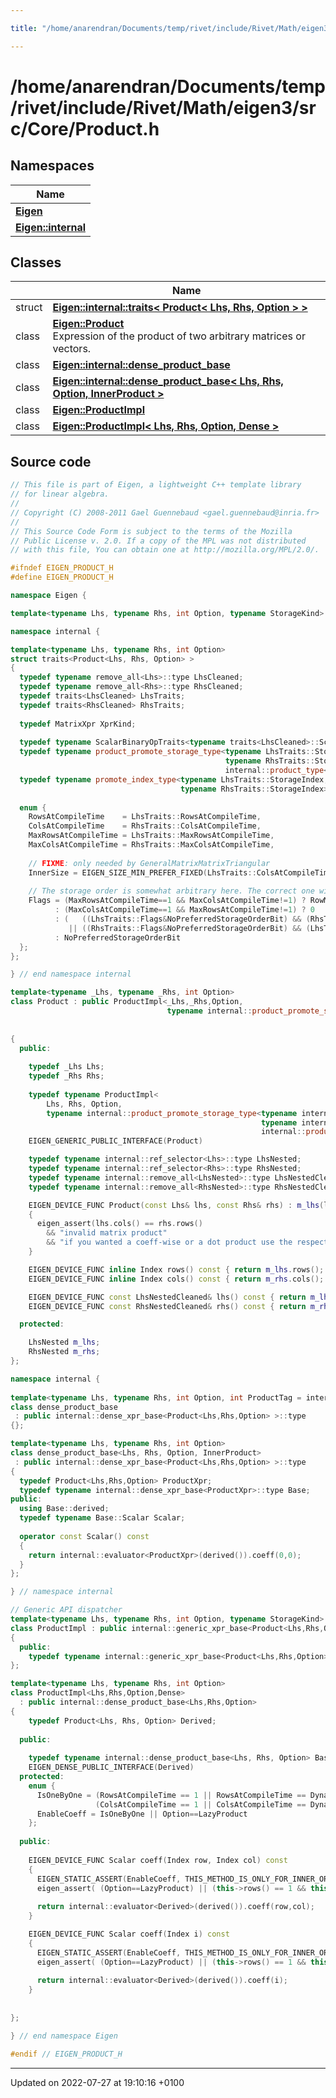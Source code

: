 ```yaml
---

title: "/home/anarendran/Documents/temp/rivet/include/Rivet/Math/eigen3/src/Core/Product.h"

---
```


# /home/anarendran/Documents/temp/rivet/include/Rivet/Math/eigen3/src/Core/Product.h



## Namespaces

| Name           |
| -------------- |
| **[Eigen](http://example.org/namespaces/namespaceeigen/)**  |
| **[Eigen::internal](http://example.org/namespaces/namespaceeigen_1_1internal/)**  |

## Classes

|                | Name           |
| -------------- | -------------- |
| struct | **[Eigen::internal::traits< Product< Lhs, Rhs, Option > >](http://example.org/classes/structeigen_1_1internal_1_1traits_3_01product_3_01lhs_00_01rhs_00_01option_01_4_01_4/)**  |
| class | **[Eigen::Product](http://example.org/classes/classeigen_1_1product/)** <br>Expression of the product of two arbitrary matrices or vectors.  |
| class | **[Eigen::internal::dense_product_base](http://example.org/classes/classeigen_1_1internal_1_1dense__product__base/)**  |
| class | **[Eigen::internal::dense_product_base< Lhs, Rhs, Option, InnerProduct >](http://example.org/classes/classeigen_1_1internal_1_1dense__product__base_3_01lhs_00_01rhs_00_01option_00_01innerproduct_01_4/)**  |
| class | **[Eigen::ProductImpl](http://example.org/classes/classeigen_1_1productimpl/)**  |
| class | **[Eigen::ProductImpl< Lhs, Rhs, Option, Dense >](http://example.org/classes/classeigen_1_1productimpl_3_01lhs_00_01rhs_00_01option_00_01dense_01_4/)**  |




## Source code

```cpp
// This file is part of Eigen, a lightweight C++ template library
// for linear algebra.
//
// Copyright (C) 2008-2011 Gael Guennebaud <gael.guennebaud@inria.fr>
//
// This Source Code Form is subject to the terms of the Mozilla
// Public License v. 2.0. If a copy of the MPL was not distributed
// with this file, You can obtain one at http://mozilla.org/MPL/2.0/.

#ifndef EIGEN_PRODUCT_H
#define EIGEN_PRODUCT_H

namespace Eigen {

template<typename Lhs, typename Rhs, int Option, typename StorageKind> class ProductImpl;

namespace internal {

template<typename Lhs, typename Rhs, int Option>
struct traits<Product<Lhs, Rhs, Option> >
{
  typedef typename remove_all<Lhs>::type LhsCleaned;
  typedef typename remove_all<Rhs>::type RhsCleaned;
  typedef traits<LhsCleaned> LhsTraits;
  typedef traits<RhsCleaned> RhsTraits;
  
  typedef MatrixXpr XprKind;
  
  typedef typename ScalarBinaryOpTraits<typename traits<LhsCleaned>::Scalar, typename traits<RhsCleaned>::Scalar>::ReturnType Scalar;
  typedef typename product_promote_storage_type<typename LhsTraits::StorageKind,
                                                typename RhsTraits::StorageKind,
                                                internal::product_type<Lhs,Rhs>::ret>::ret StorageKind;
  typedef typename promote_index_type<typename LhsTraits::StorageIndex,
                                      typename RhsTraits::StorageIndex>::type StorageIndex;
  
  enum {
    RowsAtCompileTime    = LhsTraits::RowsAtCompileTime,
    ColsAtCompileTime    = RhsTraits::ColsAtCompileTime,
    MaxRowsAtCompileTime = LhsTraits::MaxRowsAtCompileTime,
    MaxColsAtCompileTime = RhsTraits::MaxColsAtCompileTime,
    
    // FIXME: only needed by GeneralMatrixMatrixTriangular
    InnerSize = EIGEN_SIZE_MIN_PREFER_FIXED(LhsTraits::ColsAtCompileTime, RhsTraits::RowsAtCompileTime),
    
    // The storage order is somewhat arbitrary here. The correct one will be determined through the evaluator.
    Flags = (MaxRowsAtCompileTime==1 && MaxColsAtCompileTime!=1) ? RowMajorBit
          : (MaxColsAtCompileTime==1 && MaxRowsAtCompileTime!=1) ? 0
          : (   ((LhsTraits::Flags&NoPreferredStorageOrderBit) && (RhsTraits::Flags&RowMajorBit))
             || ((RhsTraits::Flags&NoPreferredStorageOrderBit) && (LhsTraits::Flags&RowMajorBit)) ) ? RowMajorBit
          : NoPreferredStorageOrderBit
  };
};

} // end namespace internal

template<typename _Lhs, typename _Rhs, int Option>
class Product : public ProductImpl<_Lhs,_Rhs,Option,
                                   typename internal::product_promote_storage_type<typename internal::traits<_Lhs>::StorageKind,
                                                                                   typename internal::traits<_Rhs>::StorageKind,
                                                                                   internal::product_type<_Lhs,_Rhs>::ret>::ret>
{
  public:
    
    typedef _Lhs Lhs;
    typedef _Rhs Rhs;
    
    typedef typename ProductImpl<
        Lhs, Rhs, Option,
        typename internal::product_promote_storage_type<typename internal::traits<Lhs>::StorageKind,
                                                        typename internal::traits<Rhs>::StorageKind,
                                                        internal::product_type<Lhs,Rhs>::ret>::ret>::Base Base;
    EIGEN_GENERIC_PUBLIC_INTERFACE(Product)

    typedef typename internal::ref_selector<Lhs>::type LhsNested;
    typedef typename internal::ref_selector<Rhs>::type RhsNested;
    typedef typename internal::remove_all<LhsNested>::type LhsNestedCleaned;
    typedef typename internal::remove_all<RhsNested>::type RhsNestedCleaned;

    EIGEN_DEVICE_FUNC Product(const Lhs& lhs, const Rhs& rhs) : m_lhs(lhs), m_rhs(rhs)
    {
      eigen_assert(lhs.cols() == rhs.rows()
        && "invalid matrix product"
        && "if you wanted a coeff-wise or a dot product use the respective explicit functions");
    }

    EIGEN_DEVICE_FUNC inline Index rows() const { return m_lhs.rows(); }
    EIGEN_DEVICE_FUNC inline Index cols() const { return m_rhs.cols(); }

    EIGEN_DEVICE_FUNC const LhsNestedCleaned& lhs() const { return m_lhs; }
    EIGEN_DEVICE_FUNC const RhsNestedCleaned& rhs() const { return m_rhs; }

  protected:

    LhsNested m_lhs;
    RhsNested m_rhs;
};

namespace internal {
  
template<typename Lhs, typename Rhs, int Option, int ProductTag = internal::product_type<Lhs,Rhs>::ret>
class dense_product_base
 : public internal::dense_xpr_base<Product<Lhs,Rhs,Option> >::type
{};

template<typename Lhs, typename Rhs, int Option>
class dense_product_base<Lhs, Rhs, Option, InnerProduct>
 : public internal::dense_xpr_base<Product<Lhs,Rhs,Option> >::type
{
  typedef Product<Lhs,Rhs,Option> ProductXpr;
  typedef typename internal::dense_xpr_base<ProductXpr>::type Base;
public:
  using Base::derived;
  typedef typename Base::Scalar Scalar;
  
  operator const Scalar() const
  {
    return internal::evaluator<ProductXpr>(derived()).coeff(0,0);
  }
};

} // namespace internal

// Generic API dispatcher
template<typename Lhs, typename Rhs, int Option, typename StorageKind>
class ProductImpl : public internal::generic_xpr_base<Product<Lhs,Rhs,Option>, MatrixXpr, StorageKind>::type
{
  public:
    typedef typename internal::generic_xpr_base<Product<Lhs,Rhs,Option>, MatrixXpr, StorageKind>::type Base;
};

template<typename Lhs, typename Rhs, int Option>
class ProductImpl<Lhs,Rhs,Option,Dense>
  : public internal::dense_product_base<Lhs,Rhs,Option>
{
    typedef Product<Lhs, Rhs, Option> Derived;
    
  public:
    
    typedef typename internal::dense_product_base<Lhs, Rhs, Option> Base;
    EIGEN_DENSE_PUBLIC_INTERFACE(Derived)
  protected:
    enum {
      IsOneByOne = (RowsAtCompileTime == 1 || RowsAtCompileTime == Dynamic) && 
                   (ColsAtCompileTime == 1 || ColsAtCompileTime == Dynamic),
      EnableCoeff = IsOneByOne || Option==LazyProduct
    };
    
  public:
  
    EIGEN_DEVICE_FUNC Scalar coeff(Index row, Index col) const
    {
      EIGEN_STATIC_ASSERT(EnableCoeff, THIS_METHOD_IS_ONLY_FOR_INNER_OR_LAZY_PRODUCTS);
      eigen_assert( (Option==LazyProduct) || (this->rows() == 1 && this->cols() == 1) );
      
      return internal::evaluator<Derived>(derived()).coeff(row,col);
    }

    EIGEN_DEVICE_FUNC Scalar coeff(Index i) const
    {
      EIGEN_STATIC_ASSERT(EnableCoeff, THIS_METHOD_IS_ONLY_FOR_INNER_OR_LAZY_PRODUCTS);
      eigen_assert( (Option==LazyProduct) || (this->rows() == 1 && this->cols() == 1) );
      
      return internal::evaluator<Derived>(derived()).coeff(i);
    }
    
  
};

} // end namespace Eigen

#endif // EIGEN_PRODUCT_H
```


-------------------------------

Updated on 2022-07-27 at 19:10:16 +0100
